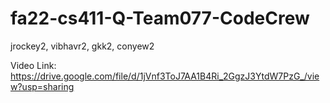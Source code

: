 # fa22-cs411-Q-Team077-CodeCrew
jrockey2, vibhavr2, gkk2, conyew2

Video Link: https://drive.google.com/file/d/1jVnf3ToJ7AA1B4Ri_2GgzJ3YtdW7PzG_/view?usp=sharing
